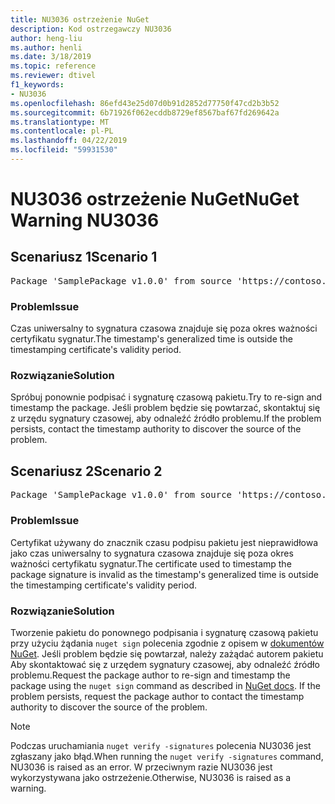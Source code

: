 ```yaml
---
title: NU3036 ostrzeżenie NuGet
description: Kod ostrzegawczy NU3036
author: heng-liu
ms.author: henli
ms.date: 3/18/2019
ms.topic: reference
ms.reviewer: dtivel
f1_keywords:
- NU3036
ms.openlocfilehash: 86efd43e25d07d0b91d2852d77750f47cd2b3b52
ms.sourcegitcommit: 6b71926f062ecddb8729ef8567baf67fd269642a
ms.translationtype: MT
ms.contentlocale: pl-PL
ms.lasthandoff: 04/22/2019
ms.locfileid: "59931530"
---
```

# <a name="nuget-warning-nu3036"></a><span data-ttu-id="ece1a-103">NU3036 ostrzeżenie NuGet</span><span class="sxs-lookup"><span data-stu-id="ece1a-103">NuGet Warning NU3036</span></span>

## <a name="scenario-1"></a><span data-ttu-id="ece1a-104">Scenariusz 1</span><span class="sxs-lookup"><span data-stu-id="ece1a-104">Scenario 1</span></span>

<pre>Package 'SamplePackage v1.0.0' from source 'https://contoso.com/index.json': The timestamp's generalized time is outside the timestamping certificate's validity period.</pre>

### <a name="issue"></a><span data-ttu-id="ece1a-105">Problem</span><span class="sxs-lookup"><span data-stu-id="ece1a-105">Issue</span></span>

<span data-ttu-id="ece1a-106">Czas uniwersalny to sygnatura czasowa znajduje się poza okres ważności certyfikatu sygnatur.</span><span class="sxs-lookup"><span data-stu-id="ece1a-106">The timestamp's generalized time is outside the timestamping certificate's validity period.</span></span>


### <a name="solution"></a><span data-ttu-id="ece1a-107">Rozwiązanie</span><span class="sxs-lookup"><span data-stu-id="ece1a-107">Solution</span></span>

<span data-ttu-id="ece1a-108">Spróbuj ponownie podpisać i sygnaturę czasową pakietu.</span><span class="sxs-lookup"><span data-stu-id="ece1a-108">Try to re-sign and timestamp the package.</span></span> <span data-ttu-id="ece1a-109">Jeśli problem będzie się powtarzać, skontaktuj się z urzędu sygnatury czasowej, aby odnaleźć źródło problemu.</span><span class="sxs-lookup"><span data-stu-id="ece1a-109">If the problem persists, contact the timestamp authority to discover the source of the problem.</span></span>



## <a name="scenario-2"></a><span data-ttu-id="ece1a-110">Scenariusz 2</span><span class="sxs-lookup"><span data-stu-id="ece1a-110">Scenario 2</span></span>

<pre>Package 'SamplePackage v1.0.0' from source 'https://contoso.com/index.json': The primary signature's timestamp's generalized time is outside the timestamping certificate's validity period.</pre>

### <a name="issue"></a><span data-ttu-id="ece1a-111">Problem</span><span class="sxs-lookup"><span data-stu-id="ece1a-111">Issue</span></span>

<span data-ttu-id="ece1a-112">Certyfikat używany do znacznik czasu podpisu pakietu jest nieprawidłowa jako czas uniwersalny to sygnatura czasowa znajduje się poza okres ważności certyfikatu sygnatur.</span><span class="sxs-lookup"><span data-stu-id="ece1a-112">The certificate used to timestamp the package signature is invalid as the timestamp's generalized time is outside the timestamping certificate's validity period.</span></span>


### <a name="solution"></a><span data-ttu-id="ece1a-113">Rozwiązanie</span><span class="sxs-lookup"><span data-stu-id="ece1a-113">Solution</span></span>

<span data-ttu-id="ece1a-114">Tworzenie pakietu do ponownego podpisania i sygnaturę czasową pakietu przy użyciu żądania `nuget sign` polecenia zgodnie z opisem w [dokumentów NuGet](https://docs.microsoft.com/en-us/nuget/create-packages/sign-a-package). Jeśli problem będzie się powtarzał, należy zażądać autorem pakietu Aby skontaktować się z urzędem sygnatury czasowej, aby odnaleźć źródło problemu.</span><span class="sxs-lookup"><span data-stu-id="ece1a-114">Request the package author to re-sign and timestamp the package using the `nuget sign` command as described in [NuGet docs](https://docs.microsoft.com/en-us/nuget/create-packages/sign-a-package). If the problem persists, request the package author to contact the timestamp authority to discover the source of the problem.</span></span>


> [!Note]
> <span data-ttu-id="ece1a-115">Podczas uruchamiania `nuget verify -signatures` polecenia NU3036 jest zgłaszany jako błąd.</span><span class="sxs-lookup"><span data-stu-id="ece1a-115">When running the `nuget verify -signatures` command, NU3036 is raised as an error.</span></span> <span data-ttu-id="ece1a-116">W przeciwnym razie NU3036 jest wykorzystywana jako ostrzeżenie.</span><span class="sxs-lookup"><span data-stu-id="ece1a-116">Otherwise, NU3036 is raised as a warning.</span></span>